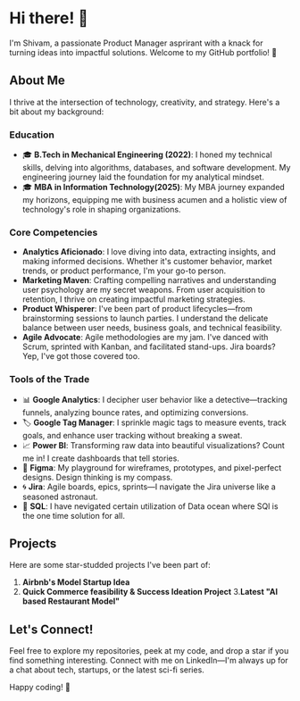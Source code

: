 # Hi there! 👋

I'm Shivam, a passionate Product Manager asprirant with a knack for turning ideas into impactful solutions. Welcome to my GitHub portfolio! 🚀

## About Me

I thrive at the intersection of technology, creativity, and strategy. Here's a bit about my background:

### Education
- 🎓 **B.Tech in Mechanical Engineering (2022)**: I honed my technical skills, delving into algorithms, databases, and software development. My engineering journey laid the foundation for my analytical mindset.
- 🎓 **MBA in Information Technology(2025)**: My MBA journey expanded my horizons, equipping me with business acumen and a holistic view of technology's role in shaping organizations.

### Core Competencies
- **Analytics Aficionado**: I love diving into data, extracting insights, and making informed decisions. Whether it's customer behavior, market trends, or product performance, I'm your go-to person.
- **Marketing Maven**: Crafting compelling narratives and understanding user psychology are my secret weapons. From user acquisition to retention, I thrive on creating impactful marketing strategies.
- **Product Whisperer**: I've been part of product lifecycles—from brainstorming sessions to launch parties. I understand the delicate balance between user needs, business goals, and technical feasibility.
- **Agile Advocate**: Agile methodologies are my jam. I've danced with Scrum, sprinted with Kanban, and facilitated stand-ups. Jira boards? Yep, I've got those covered too.

### Tools of the Trade
- 📊 **Google Analytics**: I decipher user behavior like a detective—tracking funnels, analyzing bounce rates, and optimizing conversions.
- 🏷️ **Google Tag Manager**: I sprinkle magic tags to measure events, track goals, and enhance user tracking without breaking a sweat.
- 📈 **Power BI**: Transforming raw data into beautiful visualizations? Count me in! I create dashboards that tell stories.
- 🎨 **Figma**: My playground for wireframes, prototypes, and pixel-perfect designs. Design thinking is my compass.
- 🌀 **Jira**: Agile boards, epics, sprints—I navigate the Jira universe like a seasoned astronaut.
- 🥇 **SQL**: I have nevigated certain utilization of Data ocean where SQl is the one time solution for all.

## Projects
Here are some star-studded projects I've been part of:
1. **Airbnb's Model Startup Idea**
2. **Quick Commerce feasibility & Success Ideation Project** 
3.**Latest "AI based Restaurant Model"**

## Let's Connect!
Feel free to explore my repositories, peek at my code, and drop a star if you find something interesting. Connect with me on LinkedIn—I'm always up for a chat about tech, startups, or the latest sci-fi series.

Happy coding! 🌟
